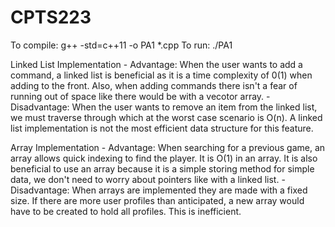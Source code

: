 # CPTS223

To compile: g++ -std=c++11 -o PA1 *.cpp 
To run: ./PA1

Linked List Implementation
    - Advantage: When the user wants to add a command, a linked list is beneficial as it is a time complexity of 0(1) when adding to the front. Also, when adding       commands there isn't a fear of running out of space like there would be with a vecotor array. 
    - Disadvantage: When the user wants to remove an item from the linked list, we must traverse through which at the worst case scenario is O(n). A linked list implementation is not the most efficient data structure for this feature.

Array Implementation
    - Advantage: When searching for a previous game, an array allows quick indexing to find the player. It is O(1) in an array. It is also beneficial to use an array because it is a simple storing method for simple data, we don't need to worry about pointers like with a linked list.
    - Disadvantage: When arrays are implemented they are made with a fixed size. If there are more user profiles than anticipated, a new array would have to be created to hold all profiles. This is inefficient.
